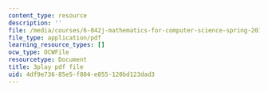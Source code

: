 ```yaml
---
content_type: resource
description: ''
file: /media/courses/6-042j-mathematics-for-computer-science-spring-2015/4df9e73685e5f804e055120bd123dad3_L5uBeAGJV1k.pdf
file_type: application/pdf
learning_resource_types: []
ocw_type: OCWFile
resourcetype: Document
title: 3play pdf file
uid: 4df9e736-85e5-f804-e055-120bd123dad3
---
```

